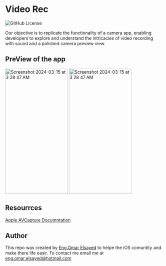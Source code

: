 # Video Rec
![GitHub License](https://img.shields.io/github/license/EngOmarElsayed/VideoRecordingAPP)

Our objective is to replicate the functionality of a camera app, enabling developers to explore and understand the intricacies of video recording with sound and a polished camera preview view. 

## PreView of the app
<img width="200" height="400" alt="Screenshot 2024-03-15 at 3 28 47 AM" src="https://github.com/EngOmarElsayed/VideoRecordingAPP/assets/125718818/33bb46f1-85bc-4d94-b1dd-1963b6c93849">

<img width="200" height="400" alt="Screenshot 2024-03-15 at 3 28 47 AM" src="https://github.com/EngOmarElsayed/VideoRecordingAPP/assets/125718818/67850ae8-c5ba-4c38-89ea-6ee9a370ac0f">

## Resourrces 
[Apple AVCapture Documntation](https://developer.apple.com/documentation/avfoundation/capture_setup/setting_up_a_capture_session)

## Author <a name="conclusion"></a>
This repo was created by [Eng.Omar Elsayed](https://www.linkedin.com/in/engomarelsayed/) to helpe the iOS comuntity and make there life easir. To contact me email me at eng.omar.elsayed@hotmail.com
